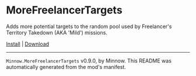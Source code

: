 # MoreFreelancerTargets

Adds more potential targets to the random pool used by Freelancer's Territory Takedown (AKA 'Mild') missions.

[Install](https://hitman-resources.netlify.app/smf-install-link/https://github.com/Ocean-Minnow/Minnow.MoreFreelancerTargets/releases/latest/download/mod.framework.zip) | [Download](https://github.com/Ocean-Minnow/Minnow.MoreFreelancerTargets/releases/latest/download/mod.framework.zip)

---

`Minnow.MoreFreelancerTargets` v0.9.0, by Minnow. This README was automatically generated from the mod's manifest.
